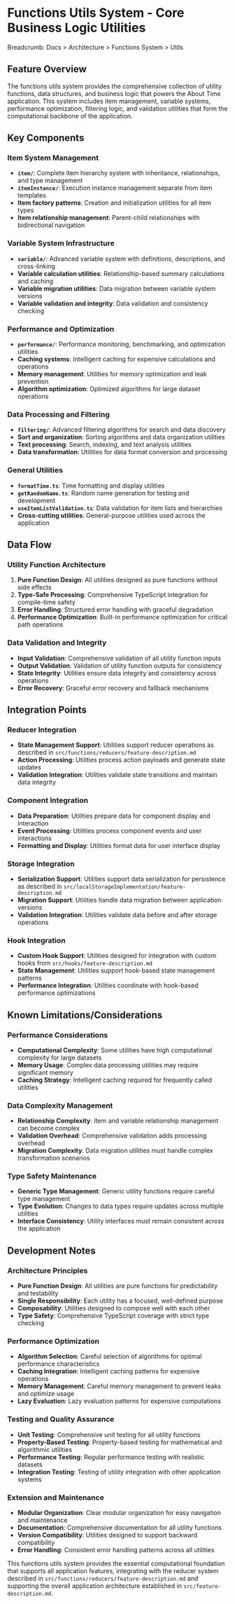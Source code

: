 # Functions Utils System - Core Business Logic Utilities

Breadcrumb: Docs > Architecture > Functions System > Utils

## Feature Overview
The functions utils system provides the comprehensive collection of utility functions, data structures, and business logic that powers the About Time application. This system includes item management, variable systems, performance optimization, filtering logic, and validation utilities that form the computational backbone of the application.

## Key Components

### Item System Management
- **`item/`**: Complete item hierarchy system with inheritance, relationships, and type management
- **`itemInstance/`**: Execution instance management separate from item templates
- **Item factory patterns**: Creation and initialization utilities for all item types
- **Item relationship management**: Parent-child relationships with bidirectional navigation

### Variable System Infrastructure
- **`variable/`**: Advanced variable system with definitions, descriptions, and cross-linking
- **Variable calculation utilities**: Relationship-based summary calculations and caching
- **Variable migration utilities**: Data migration between variable system versions
- **Variable validation and integrity**: Data validation and consistency checking

### Performance and Optimization
- **`performance/`**: Performance monitoring, benchmarking, and optimization utilities
- **Caching systems**: Intelligent caching for expensive calculations and operations
- **Memory management**: Utilities for memory optimization and leak prevention
- **Algorithm optimization**: Optimized algorithms for large dataset operations

### Data Processing and Filtering
- **`filtering/`**: Advanced filtering algorithms for search and data discovery
- **Sort and organization**: Sorting algorithms and data organization utilities
- **Text processing**: Search, indexing, and text analysis utilities
- **Data transformation**: Utilities for data format conversion and processing

### General Utilities
- **`formatTime.ts`**: Time formatting and display utilities
- **`getRandomName.ts`**: Random name generation for testing and development
- **`useItemListValidation.ts`**: Data validation for item lists and hierarchies
- **Cross-cutting utilities**: General-purpose utilities used across the application

## Data Flow

### Utility Function Architecture
1. **Pure Function Design**: All utilities designed as pure functions without side effects
2. **Type-Safe Processing**: Comprehensive TypeScript integration for compile-time safety
3. **Error Handling**: Structured error handling with graceful degradation
4. **Performance Optimization**: Built-in performance optimization for critical path operations

### Data Validation and Integrity
- **Input Validation**: Comprehensive validation of all utility function inputs
- **Output Validation**: Validation of utility function outputs for consistency
- **State Integrity**: Utilities ensure data integrity and consistency across operations
- **Error Recovery**: Graceful error recovery and fallback mechanisms

## Integration Points

### Reducer Integration
- **State Management Support**: Utilities support reducer operations as described in `src/functions/reducers/feature-description.md`
- **Action Processing**: Utilities process action payloads and generate state updates
- **Validation Integration**: Utilities validate state transitions and maintain data integrity

### Component Integration
- **Data Preparation**: Utilities prepare data for component display and interaction
- **Event Processing**: Utilities process component events and user interactions
- **Formatting and Display**: Utilities format data for user interface display

### Storage Integration
- **Serialization Support**: Utilities support data serialization for persistence as described in `src/localStorageImplementation/feature-description.md`
- **Migration Support**: Utilities handle data migration between application versions
- **Validation Integration**: Utilities validate data before and after storage operations

### Hook Integration
- **Custom Hook Support**: Utilities designed for integration with custom hooks from `src/hooks/feature-description.md`
- **State Management**: Utilities support hook-based state management patterns
- **Performance Integration**: Utilities coordinate with hook-based performance optimizations

## Known Limitations/Considerations

### Performance Considerations
- **Computational Complexity**: Some utilities have high computational complexity for large datasets
- **Memory Usage**: Complex data processing utilities may require significant memory
- **Caching Strategy**: Intelligent caching required for frequently called utilities

### Data Complexity Management
- **Relationship Complexity**: Item and variable relationship management can become complex
- **Validation Overhead**: Comprehensive validation adds processing overhead
- **Migration Complexity**: Data migration utilities must handle complex transformation scenarios

### Type Safety Maintenance
- **Generic Type Management**: Generic utility functions require careful type management
- **Type Evolution**: Changes to data types require updates across multiple utilities
- **Interface Consistency**: Utility interfaces must remain consistent across the application

## Development Notes

### Architecture Principles
- **Pure Function Design**: All utilities are pure functions for predictability and testability
- **Single Responsibility**: Each utility has a focused, well-defined purpose
- **Composability**: Utilities designed to compose well with each other
- **Type Safety**: Comprehensive TypeScript coverage with strict type checking

### Performance Optimization
- **Algorithm Selection**: Careful selection of algorithms for optimal performance characteristics
- **Caching Integration**: Intelligent caching patterns for expensive operations
- **Memory Management**: Careful memory management to prevent leaks and optimize usage
- **Lazy Evaluation**: Lazy evaluation patterns for expensive computations

### Testing and Quality Assurance
- **Unit Testing**: Comprehensive unit testing for all utility functions
- **Property-Based Testing**: Property-based testing for mathematical and algorithmic utilities
- **Performance Testing**: Regular performance testing with realistic datasets
- **Integration Testing**: Testing of utility integration with other application systems

### Extension and Maintenance
- **Modular Organization**: Clear modular organization for easy navigation and maintenance
- **Documentation**: Comprehensive documentation for all utility functions
- **Version Compatibility**: Utilities designed to support backward compatibility
- **Error Handling**: Consistent error handling patterns across all utilities

This functions utils system provides the essential computational foundation that supports all application features, integrating with the reducer system described in `src/functions/reducers/feature-description.md` and supporting the overall application architecture established in `src/feature-description.md`.
